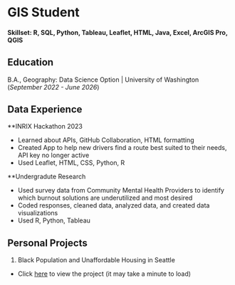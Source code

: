 # GIS Student

#### Skillset: R, SQL, Python, Tableau, Leaflet, HTML, Java, Excel, ArcGIS Pro, QGIS

## Education
B.A., Geography: Data Science Option | University of Washington (_September 2022 - June 2026_)

## Data Experience
**INRIX Hackathon 2023
- Learned about APIs, GitHub Collaboration, HTML formatting
- Created App to help new drivers find a route best suited to their needs, API key no longer active
- Used Leaflet, HTML, CSS, Python, R

**Undergradute Research
- Used survey data from Community Mental Health Providers to identify which burnout solutions are underutilized and most desired
- Coded responses, cleaned data, analyzed data, and created data visualizations
- Used R, Python, Tableau
  
## Personal Projects
1. Black Population and Unaffordable Housing in Seattle
- Click [here](https://html-preview.github.io/?url=https://github.com/kaibailey2/kaibailey2.github.io/blob/main/project1.html) to view the project (it may take a minute to load)
